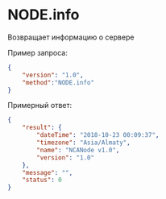 # NODE.info

Возвращает информацию о сервере

Пример запроса:

```json
{
	"version": "1.0",
	"method":"NODE.info"
}
```


Примерный ответ:
```json
{
    "result": {
        "dateTime": "2018-10-23 00:09:37",
        "timezone": "Asia/Almaty",
        "name": "NCANode v1.0",
        "version": "1.0"
    },
    "message": "",
    "status": 0
}
```